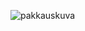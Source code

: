 ![pakkauskuva](https://github.com/LauraACodes/ot-harjoitustyo/tree/master/dokumentaatio/kuvat/pakkauskuva.jpg)
